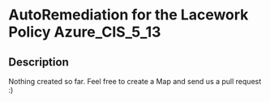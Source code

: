 # AutoRemediation for the Lacework Policy Azure_CIS_5_13

## Description
Nothing created so far. Feel free to create a Map and send us a pull request :)
